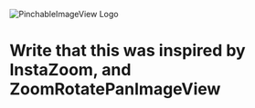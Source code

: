![PinchableImageView Logo](https://cloud.githubusercontent.com/assets/879038/25958021/9db8f7e6-363d-11e7-8f6c-32868d285275.jpg)

# Write that this was inspired by InstaZoom, and ZoomRotatePanImageView